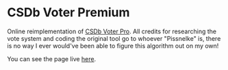 # CSDb Voter Premium

Online reimplementation of [CSDb Voter Pro](https://csdb.dk/release/?id=188308). All credits for researching the vote system and coding the original tool go to whoever "Pissnelke" is, there is no way I ever would've been able to figure this algorithm out on my own!

You can see the page live [here](https://karmic128.neocities.org/csdbvoter/).